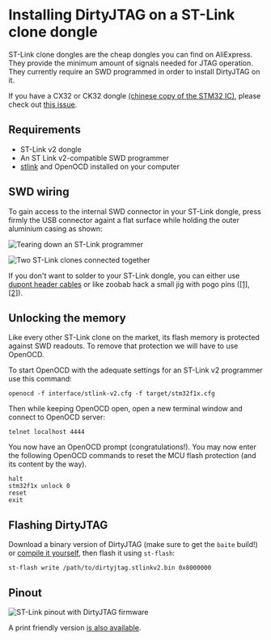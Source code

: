 # Installing DirtyJTAG on a ST-Link clone dongle

ST-Link clone dongles are the cheap dongles you can find on AliExpress. They provide the minimum amount of signals needed for JTAG operation. They currently require an SWD programmed in order to install DirtyJTAG on it.

If you have a CX32 or CK32 dongle [(chinese copy of the STM32 IC)](https://hackaday.com/2020/10/22/stm32-clones-the-good-the-bad-and-the-ugly/), please check out [this issue](https://github.com/jeanthom/DirtyJTAG/issues/83).

## Requirements

 * ST-Link v2 dongle
 * An ST Link v2-compatible SWD programmer
 * [stlink](https://github.com/texane/stlink) and OpenOCD installed on your computer

## SWD wiring

To gain access to the internal SWD connector in your ST-Link dongle, press firmly the USB connector againt a flat surface while holding the outer aluminium casing as shown:

![Tearing down an ST-Link programmer](img/stlinkv2-teardown.gif)

![Two ST-Link clones connected together](img/stlinkv2-programming.png)

If you don't want to solder to your ST-Link dongle, you can either use [dupont header cables](img/stlinkv2-header-cable.jpg) or like zoobab hack a small jig with pogo pins ([[1]](img/stlinkv2-jig-1.jpg), [[2]](img/stlinkv2-jig-2.jpg)).

## Unlocking the memory

Like every other ST-Link clone on the market, its flash memory is protected against SWD readouts. To remove that protection we will have to use OpenOCD.

To start OpenOCD with the adequate settings for an ST-Link v2 programmer use this command:

```
openocd -f interface/stlink-v2.cfg -f target/stm32f1x.cfg
```

Then while keeping OpenOCD open, open a new terminal window and connect to OpenOCD server:

```
telnet localhost 4444
```

You now have an OpenOCD prompt (congratulations!). You may now enter the following OpenOCD commands to reset the MCU flash protection (and its content by the way).

```
halt
stm32f1x unlock 0
reset
exit
```

## Flashing DirtyJTAG

Download a binary version of DirtyJTAG (make sure to get the `baite` build!) or [compile it yourself](building-dirtyjtag.md), then flash it using `st-flash`:

```
st-flash write /path/to/dirtyjtag.stlinkv2.bin 0x8000000
```

## Pinout

![ST-Link pinout with DirtyJTAG firmware](img/stlink-pinout.jpg)

A print friendly version [is also available](img/stlinkv2-sticker.svg).
